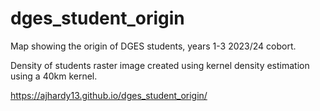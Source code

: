 # dges_student_origin

Map showing the origin of DGES students, years 1-3 2023/24 cobort. 

Density of students raster image created using kernel density estimation using a 40km kernel.

https://ajhardy13.github.io/dges_student_origin/ 
